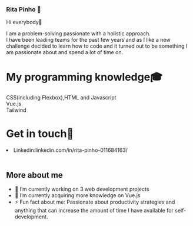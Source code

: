 

### Rita Pinho 🚀

Hi everybody👋

I am a problem-solving passionate with a holistic approach. </br>
I have been leading teams for the past few years and as I like a new challenge decided to learn how to code and it turned out to be something I am passionate about and spend a lot of time on. 

<h1>My programming knowledge🎓</h1>

CSS(including Flexbox),HTML and Javascript</br>
Vue.js</br>
Tailwind</br>

<h1>Get in touch📱</h1>

<li>Linkedin:linkedin.com/in/rita-pinho-011684163/</li> </br>

<h2>More about me</h2>

- 🔭 I’m currently working on 3 web development projects
- 🌱 I’m currently acquiring more knowledge on Vue.js
- ⚡ Fun fact about me: Passionate about productivity strategies and anything that can increase the amount of time I have available for self-development.
